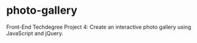 # photo-gallery

Front-End Techdegree Project 4: Create an interactive photo gallery using JavaScript and jQuery.
